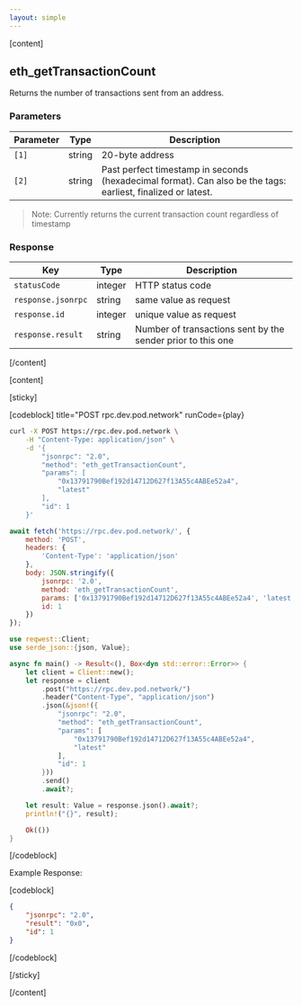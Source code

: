 ```yaml
---
layout: simple
---
```


<script>
    import {Code} from '$lib';

    async function play() {
        return fetch('https://rpc.dev.pod.network/', {
            method: 'POST',
            headers: {
                'Content-Type': 'application/json'
            },
            body: JSON.stringify({
                jsonrpc: '2.0',
                method: 'eth_getTransactionCount',
                params: ['0x13791790Bef192d14712D627f13A55c4ABEe52a4', 'latest'],
                id: 1
            })
        });
    }
</script>

[content]

## eth_getTransactionCount

Returns the number of transactions sent from an address.

### Parameters

| Parameter | Type   | Description                                                                                                  |
| --------- | ------ | ------------------------------------------------------------------------------------------------------------ |
| `[1]`     | string | 20-byte address                                                                                              |
| `[2]`     | string | Past perfect timestamp in seconds (hexadecimal format). Can also be the tags: earliest, finalized or latest. |

> Note: Currently returns the current transaction count regardless of timestamp

### Response

| Key                | Type    | Description                                                 |
| ------------------ | ------- | ----------------------------------------------------------- |
| `statusCode`       | integer | HTTP status code                                            |
| `response.jsonrpc` | string  | same value as request                                       |
| `response.id`      | integer | unique value as request                                     |
| `response.result`  | string  | Number of transactions sent by the sender prior to this one |

[/content]

[content]

[sticky]

[codeblock] title="POST rpc.dev.pod.network" runCode={play}

```bash alias="curl"
curl -X POST https://rpc.dev.pod.network \
    -H "Content-Type: application/json" \
    -d '{
        "jsonrpc": "2.0",
        "method": "eth_getTransactionCount",
        "params": [
            "0x13791790Bef192d14712D627f13A55c4ABEe52a4",
            "latest"
        ],
        "id": 1
    }'

```

```js alias="javascript"
await fetch('https://rpc.dev.pod.network/', {
	method: 'POST',
	headers: {
		'Content-Type': 'application/json'
	},
	body: JSON.stringify({
		jsonrpc: '2.0',
		method: 'eth_getTransactionCount',
		params: ['0x13791790Bef192d14712D627f13A55c4ABEe52a4', 'latest'],
		id: 1
	})
});
```

```rust alias="rust"
use reqwest::Client;
use serde_json::{json, Value};

async fn main() -> Result<(), Box<dyn std::error::Error>> {
    let client = Client::new();
    let response = client
        .post("https://rpc.dev.pod.network/")
        .header("Content-Type", "application/json")
        .json(&json!({
            "jsonrpc": "2.0",
            "method": "eth_getTransactionCount",
            "params": [
                "0x13791790Bef192d14712D627f13A55c4ABEe52a4",
                "latest"
            ],
            "id": 1
        }))
        .send()
        .await?;

    let result: Value = response.json().await?;
    println!("{}", result);

    Ok(())
}
```

[/codeblock]

Example Response:

[codeblock]

```json
{
	"jsonrpc": "2.0",
	"result": "0x0",
	"id": 1
}
```

[/codeblock]

[/sticky]

[/content]
